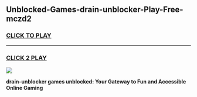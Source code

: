 
## Unblocked-Games-drain-unblocker-Play-Free-mczd2
<h3>
<a href="https://premium76.site?title=drain-unblocker&ref=23A">CLICK TO PLAY</a></h3>
<hr>

<h3>
<a href="https://premium76.site?title=drain-unblocker&ref=23A">CLICK 2 PLAY</a>
  
</h3>

<a href="https://premium76.site?title=drain-unblocker&ref=23A"><img src="https://clearcache.store/games.png"></a>


**drain-unblocker games unblocked: Your Gateway to Fun and Accessible Online Gaming**
